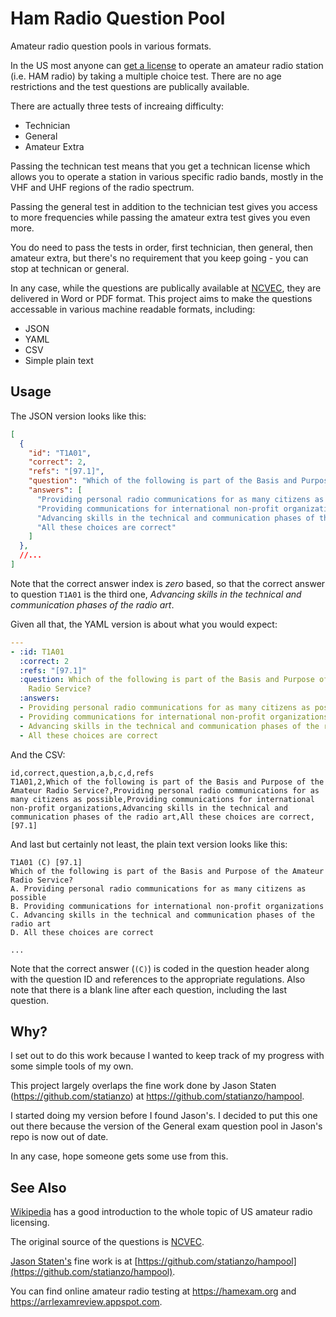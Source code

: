 # Ham Radio Question Pool

Amateur radio question pools in various formats.

In the US most anyone can
[get a license](https://www.fcc.gov/wireless/bureau-divisions/mobility-division/amateur-radio-service)
to operate an amateur radio station (i.e. HAM radio) by taking a multiple choice test.
There are no age restrictions and the test questions
are publically available.

There are actually three tests of increaing difficulty:
* Technician
* General
* Amateur Extra

Passing the technican test means that you get a technican
license which allows you to operate a station in various
specific radio bands, mostly in the VHF and UHF regions of
the radio spectrum.

Passing the general test in addition to the technician
test gives you access to more frequencies while passing
the amateur extra test gives you even more.

You do need to pass the tests in order, first technician,
then general, then amateur extra, but there's no requirement
that you keep going - you can stop at technican or general.

In any case, while the questions are publically available at
[NCVEC](https://www.ncvec.org/), they are delivered
in Word or PDF format. This project aims to make the questions
accessable in various machine readable formats, including:
* JSON
* YAML
* CSV
* Simple plain text

## Usage

The JSON version looks like this:

```json
[
  {
    "id": "T1A01",
    "correct": 2,
    "refs": "[97.1]",
    "question": "Which of the following is part of the Basis and Purpose of the Amateur Radio Service?",
    "answers": [
      "Providing personal radio communications for as many citizens as possible",
      "Providing communications for international non-profit organizations",
      "Advancing skills in the technical and communication phases of the radio art",
      "All these choices are correct"
    ]
  },
  //...
]
```
Note that the correct answer index is *zero* based, so that the
correct answer to question `T1A01` is the third one,
_Advancing skills in the technical and communication phases of the radio art_.

Given all that, the YAML version is about what you would expect:

```yaml
---
- :id: T1A01
  :correct: 2
  :refs: "[97.1]"
  :question: Which of the following is part of the Basis and Purpose of the Amateur
    Radio Service?
  :answers:
  - Providing personal radio communications for as many citizens as possible
  - Providing communications for international non-profit organizations
  - Advancing skills in the technical and communication phases of the radio art
  - All these choices are correct
```

And the CSV:

```
id,correct,question,a,b,c,d,refs
T1A01,2,Which of the following is part of the Basis and Purpose of the Amateur Radio Service?,Providing personal radio communications for as many citizens as possible,Providing communications for international non-profit organizations,Advancing skills in the technical and communication phases of the radio art,All these choices are correct,[97.1]
```

And last but certainly not least, the plain text version looks like this:

```
T1A01 (C) [97.1]
Which of the following is part of the Basis and Purpose of the Amateur Radio Service?
A. Providing personal radio communications for as many citizens as possible
B. Providing communications for international non-profit organizations
C. Advancing skills in the technical and communication phases of the radio art
D. All these choices are correct

...
```

Note that the correct answer (`(C)`) is coded in the question header along with the question ID
and references to the appropriate regulations.
Also note that there is a blank line after each question, including the last question.

## Why?

I set out to do this work because I wanted to keep track of my progress with
some simple tools of my own.

This project largely overlaps the fine work done by Jason Staten (https://github.com/statianzo)
at https://github.com/statianzo/hampool.

I started doing my version before I found
Jason's. I decided to put this one out there because the version of the General exam question
pool in Jason's repo is now out of date.

In any case, hope someone gets some use from this.

## See Also

[Wikipedia](https://en.wikipedia.org/wiki/Amateur_radio_licensing_in_the_United_States)
has a good introduction to the whole topic of US amateur radio licensing.

The original source of the questions is  [NCVEC](http://www.ncvec.org/page.php?id=338).

[Jason Staten's](https://github.com/statianzo)
fine work is at 
[https://github.com/statianzo/hampool](https://github.com/statianzo/hampool).

You can find online amateur radio testing at https://hamexam.org and https://arrlexamreview.appspot.com.





